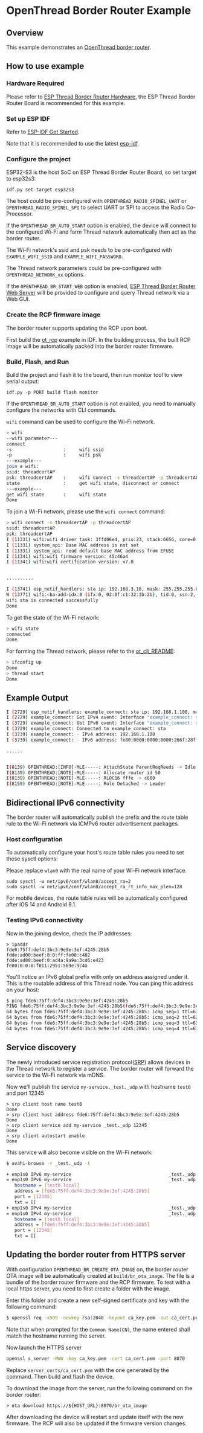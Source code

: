 # OpenThread Border Router Example

## Overview

This example demonstrates an [OpenThread border router](https://openthread.io/guides/border-router).

## How to use example

### Hardware Required

Please refer to [ESP Thread Border Router Hardware](../../README.md##Hardware-Platforms), the ESP Thread Border Router Board is recommended for this example.

### Set up ESP IDF

Refer to [ESP-IDF Get Started](https://docs.espressif.com/projects/esp-idf/en/latest/esp32s3/get-started/index.html).

Note that it is recommended to use the latest [esp-idf](https://github.com/espressif/esp-idf).

### Configure the project

ESP32-S3 is the host SoC on ESP Thread Border Router Board, so set target to esp32s3:

```
idf.py set-target esp32s3
```

The host could be pre-configured with `OPENTHREAD_RADIO_SPINEL_UART` or `OPENTHREAD_RADIO_SPINEL_SPI` to select UART or SPI to access the Radio Co-Processor.

If the `OPENTHREAD_BR_AUTO_START` option is enabled, the device will connect to the configured Wi-Fi and form Thread network automatically then act as the border router.

The Wi-Fi network's ssid and psk needs to be pre-configured with `EXAMPLE_WIFI_SSID` and `EXAMPLE_WIFI_PASSWORD`.

The Thread network parameters could be pre-configured with `OPENTHREAD_NETWORK_xx` options.

If the `OPENTHREAD_BR_START_WEB` option is enabled, [ESP Thread Border Router Web Server](../../components/esp_ot_br_server/README.md) will be provided to configure and query Thread network via a Web GUI.

### Create the RCP firmware image

The border router supports updating the RCP upon boot.

First build the [ot_rcp](https://github.com/espressif/esp-idf/tree/master/examples/openthread/ot_rcp) example in IDF. In the building process, the built RCP image will be automatically packed into the border router firmware.

### Build, Flash, and Run

Build the project and flash it to the board, then run monitor tool to view serial output:

```
idf.py -p PORT build flash monitor
```

If the `OPENTHREAD_BR_AUTO_START` option is not enabled, you need to manually configure the networks with CLI commands.

`wifi` command can be used to configure the Wi-Fi network.

```bash
> wifi
--wifi parameter---
connect
-s                   :     wifi ssid
-p                   :     wifi psk
---example---
join a wifi:
ssid: threadcertAP
psk: threadcertAP    :     wifi connect -s threadcertAP -p threadcertAP
state                :     get wifi state, disconnect or connect
---example---
get wifi state       :     wifi state
Done
```

To join a Wi-Fi network, please use the `wifi connect` command:

```bash
> wifi connect -s threadcertAP -p threadcertAP
ssid: threadcertAP
psk: threadcertAP
I (11331) wifi:wifi driver task: 3ffd06e4, prio:23, stack:6656, core=0
I (11331) system_api: Base MAC address is not set
I (11331) system_api: read default base MAC address from EFUSE
I (11341) wifi:wifi firmware version: 45c46a4
I (11341) wifi:wifi certification version: v7.0


..........

I (13741) esp_netif_handlers: sta ip: 192.168.3.10, mask: 255.255.255.0, gw: 192.168.3.1
W (13771) wifi:<ba-add>idx:0 (ifx:0, 02:0f:c1:32:3b:2b), tid:0, ssn:2, winSize:64
wifi sta is connected successfully
Done
```

To get the state of the Wi-Fi network:

```bash
> wifi state
connected
Done
```

For forming the Thread network, please refer to the [ot_cli_README](https://github.com/espressif/esp-idf/tree/master/examples/openthread/ot_cli):

```bash
> ifconfig up
Done
> thread start
Done
```


## Example Output

```bash
I (2729) esp_netif_handlers: example_connect: sta ip: 192.168.1.100, mask: 255.255.255.0, gw: 192.168.1.1
I (2729) example_connect: Got IPv4 event: Interface "example_connect: sta" address: 192.168.1.100
I (3729) example_connect: Got IPv6 event: Interface "example_connect: sta" address: fe80:0000:0000:0000:266f:28ff:fe80:2920, type: ESP_IP6_ADDR_IS_LINK_LOCAL
I (3729) example_connect: Connected to example_connect: sta
I (3739) example_connect: - IPv4 address: 192.168.1.100
I (3739) example_connect: - IPv6 address: fe80:0000:0000:0000:266f:28ff:fe80:2920, type: ESP_IP6_ADDR_IS_LINK_LOCAL

......


I(8139) OPENTHREAD:[INFO]-MLE-----: AttachState ParentReqReeds -> Idle
I(8139) OPENTHREAD:[NOTE]-MLE-----: Allocate router id 50
I(8139) OPENTHREAD:[NOTE]-MLE-----: RLOC16 fffe -> c800
I(8159) OPENTHREAD:[NOTE]-MLE-----: Role Detached -> Leader
```

## Bidirectional IPv6 connectivity

The border router will automatically publish the prefix and the route table rule to the Wi-Fi network via ICMPv6 router advertisement packages.

### Host configuration

To automatically configure your host's route table rules you need to set these sysctl options:

Please replace `wlan0` with the real name of your Wi-Fi network interface.
```
sudo sysctl -w net/ipv6/conf/wlan0/accept_ra=2
sudo sysctl -w net/ipv6/conf/wlan0/accept_ra_rt_info_max_plen=128
```

For mobile devices, the route table rules will be automatically configured after iOS 14 and Android 8.1.


### Testing IPv6 connectivity

Now in the joining device, check the IP addresses:

```
> ipaddr
fde6:75ff:def4:3bc3:9e9e:3ef:4245:28b5
fdde:ad00:beef:0:0:ff:fe00:c402
fdde:ad00:beef:0:ad4a:9a9a:3cd6:e423
fe80:0:0:0:f011:2951:569e:9c4a
```

You'll notice an IPv6 global prefix with only on address assigned under it. This is the routable address of this Thread node.
You can ping this address on your host:

``` bash
$ ping fde6:75ff:def4:3bc3:9e9e:3ef:4245:28b5
PING fde6:75ff:def4:3bc3:9e9e:3ef:4245:28b5(fde6:75ff:def4:3bc3:9e9e:3ef:4245:28b5) 56 data bytes
64 bytes from fde6:75ff:def4:3bc3:9e9e:3ef:4245:28b5: icmp_seq=1 ttl=63 time=459 ms
64 bytes from fde6:75ff:def4:3bc3:9e9e:3ef:4245:28b5: icmp_seq=2 ttl=63 time=109 ms
64 bytes from fde6:75ff:def4:3bc3:9e9e:3ef:4245:28b5: icmp_seq=3 ttl=63 time=119 ms
64 bytes from fde6:75ff:def4:3bc3:9e9e:3ef:4245:28b5: icmp_seq=4 ttl=63 time=117 ms
```

## Service discovery

The newly introduced service registration protocol([SRP](https://datatracker.ietf.org/doc/html/draft-ietf-dnssd-srp-10)) allows devices in the Thread network to register a service. The border router will forward the service to the Wi-Fi network via mDNS.

Now we'll publish the service `my-service._test._udp` with hostname `test0` and port 12345

```
> srp client host name test0
Done
> srp client host address fde6:75ff:def4:3bc3:9e9e:3ef:4245:28b5
Done
> srp client service add my-service _test._udp 12345
Done
> srp client autostart enable
Done
```

This service will also become visible on the Wi-Fi network:

```bash
$ avahi-browse -r _test._udp -t

+ enp1s0 IPv6 my-service                                    _test._udp           local
= enp1s0 IPv6 my-service                                    _test._udp           local
   hostname = [test0.local]
   address = [fde6:75ff:def4:3bc3:9e9e:3ef:4245:28b5]
   port = [12345]
   txt = []
+ enp1s0 IPv4 my-service                                    _test._udp           local
= enp1s0 IPv4 my-service                                    _test._udp           local
   hostname = [test0.local]
   address = [fde6:75ff:def4:3bc3:9e9e:3ef:4245:28b5]
   port = [12345]
   txt = []
```

## Updating the border router from HTTPS server

With configuration `OPENTHREAD_BR_CREATE_OTA_IMAGE` on, the border router OTA image will be automatically created at `build/br_ota_image`. The file is a bundle of the border router firmware and the RCP firmware.
To test with a local https server, you need to first create a folder with the image.

Enter this folder and create a new self-signed certificate and key with the following command:

```bash
$ openssl req -x509 -newkey rsa:2048 -keyout ca_key.pem -out ca_cert.pem -days 365 -nodes
```

Note that when prompted for the `Common Name(CN)`, the name entered shall match the hostname running the server.

Now launch the HTTPS server
```bash
openssl s_server -WWW -key ca_key.pem -cert ca_cert.pem -port 8070
```

Replace `server_certs/ca_cert.pem` with the one generated by the command. Then build and flash the device.

To download the image from the server, run the following command on the border router:

```
> ota download https://${HOST_URL}:8070/br_ota_image
```

After downloading the device will restart and update itself with the new firmware. The RCP will also be updated if the firmware version changes.
